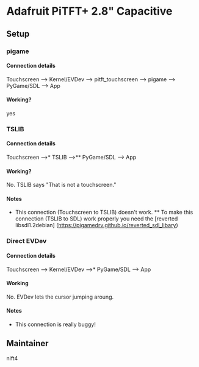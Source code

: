 # Adafruit PiTFT+ 2.8" Capacitive
## Setup
### pigame
#### Connection details
Touchscreen --> Kernel/EVDev --> pitft_touchscreen --> pigame --> PyGame/SDL --> App
#### Working?
yes
### TSLIB
#### Connection details
Touchscreen -->* TSLIB -->** PyGame/SDL --> App
#### Working?
No. TSLIB says "That is not a touchscreen."
#### Notes
* This connection (Touchscreen to TSLIB) doesn't work.
** To make this connection (TSLIB to SDL) work properly you need the [reverted libsdl1.2debian] (https://pigamedrv.github.io/reverted_sdl_libary)
### Direct EVDev
#### Connection details
Touchscreen --> Kernel/EVDev -->* PyGame/SDL --> App
#### Working
No. EVDev lets the cursor jumping aroung.
#### Notes
* This connection is really buggy!
## Maintainer
nift4

